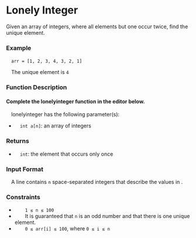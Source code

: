 # Lonely Integer

Given an array of integers, where all elements but one occur twice, find the unique element.

### Example
&emsp;`arr = [1, 2, 3, 4, 3, 2, 1]`

&emsp;The unique element is `4`

### Function Description

#### Complete the lonelyinteger function in the editor below.

&emsp;lonelyinteger has the following parameter(s):

- &emsp;`int a[n]`: an array of integers

### Returns
- &emsp;`int`: the element that occurs only once

### Input Format
&emsp;A line contains `n` space-separated integers that describe the values in .

### Constraints
- &emsp;&emsp;`1 ≤ n ≤ 100`
- &emsp;&emsp;It is guaranteed that `n` is an odd number and that there is one unique element.
- &emsp;&emsp;`0 ≤ arr[i] ≤ 100`, where `0 ≤ i ≤ n` 